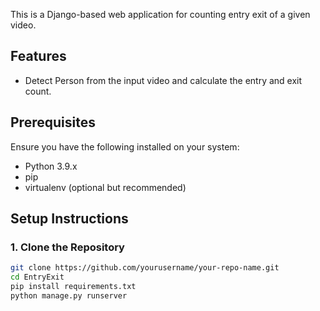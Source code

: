 This is a Django-based web application for counting entry exit of a given video.

## Features
- Detect Person from the input video and calculate the entry and exit count.

## Prerequisites
Ensure you have the following installed on your system:
- Python 3.9.x
- pip
- virtualenv (optional but recommended)

## Setup Instructions

### 1. Clone the Repository
```bash
git clone https://github.com/yourusername/your-repo-name.git
cd EntryExit
pip install requirements.txt
python manage.py runserver
```
